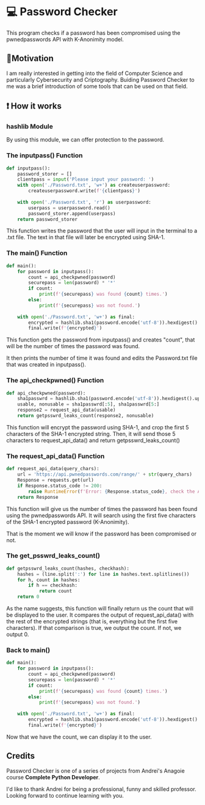
# 💻 Password Checker
This program checks if a password has been compromised using the pwnedpasswords API with K-Anonimity model.

## 🤔Motivation
I am really interested in getting into the field of Computer Science and particularly Cybersecurity and Criptography. Buiding Password Checker to me was a brief introduction of some tools that can be used on that field.

## ❗ How it works

### hashlib Module
By using this module, we can offer protection to the password.

### The inputpass() Function

```python
def inputpass():
    password_storer = []
    clientpass = input('Please input your password: ')
    with open('./Password.txt', 'w+') as createuserpassword:
        createuserpassword.write(f'{clientpass}')
    
    with open('./Password.txt', 'r') as userpassword:
        userpass = userpassword.read()
        password_storer.append(userpass)
    return password_storer
```
This function writes the password that the user will input in the terminal to a .txt file. The text in that file will later be encrypted using SHA-1.

### The main() Function

```python
def main():
    for password in inputpass():
        count = api_checkpwned(password)
        securepass = len(password) * '*'
        if count:
            print(f'{securepass} was found {count} times.')
        else:
            print(f'{securepass} was not found.')
    
    with open('./Password.txt', 'w+') as final:
        encrypted = hashlib.sha1(password.encode('utf-8')).hexdigest().upper()
        final.write(f'{encrypted}')

```        
This function gets the password from inputpass() and creates "count", that will be the number of times the password was found.

It then prints the number of time it was found and edits the Password.txt file that was created in inputpass().

### The api_checkpwned() Function

```python
def api_checkpwned(password):
    sha1passwrd = hashlib.sha1(password.encode('utf-8')).hexdigest().upper()
    usable, nonusable = sha1passwrd[:5], sha1passwrd[5:]
    response2 = request_api_data(usable)
    return getpsswrd_leaks_count(response2, nonusable)
```
This function will encrypt the password using SHA-1, and crop the first 5 characters of the SHA-1 encrypted string. Then, it will send those 5 characters to request_api_data() and return getpsswrd_leaks_count()

### The request_api_data() Function 

```python
def request_api_data(query_chars):
    url = 'https://api.pwnedpasswords.com/range/' + str(query_chars)
    Response = requests.get(url)
    if Response.status_code != 200:
        raise RuntimeError(f'Error: {Response.status_code}, check the API and try again.')
    return Response
```
This function will give us the number of times the password has been found using the pwnedpasswords API. It will search using the first five characters of the SHA-1 encrypted password (K-Anonimity).

That is the moment we will know if the password has been compromised or not.

### The get_psswrd_leaks_count()
```python
def getpsswrd_leaks_count(hashes, checkhash):
    hashes = (line.split(':') for line in hashes.text.splitlines())
    for h, count in hashes:
        if h == checkhash:
            return count
    return 0
```
As the name suggests, this function will finally return us the count that will be displayed to the user. It compares the output of request_api_data() with the rest of the encrypted strings (that is, everything but the first five characters). If that comparison is true, we output the count. If not, we output 0.

### Back to main()
```python
def main():
    for password in inputpass():
        count = api_checkpwned(password)
        securepass = len(password) * '*'
        if count:
            print(f'{securepass} was found {count} times.')
        else:
            print(f'{securepass} was not found.')
    
    with open('./Password.txt', 'w+') as final:
        encrypted = hashlib.sha1(password.encode('utf-8')).hexdigest().upper()
        final.write(f'{encrypted}')
```
Now that we have the count, we can display it to the user.

## Credits
Password Checker is one of a series of projects from Andrei's Anagoie course **Complete Python Developer**.

I'd like to thank Andrei for being a professional, funny and skilled professor. Looking forward to continue learning with you.






